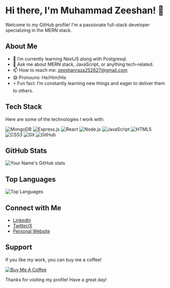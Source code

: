 # Hi there, I'm Muhammad Zeeshan! 👋

Welcome to my GitHub profile! I'm a passionate full-stack developer specializing in the MERN stack.

## About Me

- 🌱 I’m currently learning NextJS along with Postgresql.
- 💬 Ask me about MERN stack, JavaScript, or anything tech-related.
- 📫 How to reach me: [zeeshanraza252627@gmail.com](mailto:zeeshanraza252627@gmail.com)
- 😄 Pronouns: He/Him/His
- ⚡ Fun fact: I’m constantly learning new things and eager to deliver them to others.

## Tech Stack

Here are some of the technologies I work with:

![MongoDB](https://img.shields.io/badge/-MongoDB-4DB33D?style=flat-square&logo=mongodb&logoColor=white)
![Express.js](https://img.shields.io/badge/-Express.js-000000?style=flat-square&logo=express&logoColor=white)
![React](https://img.shields.io/badge/-React-61DAFB?style=flat-square&logo=react&logoColor=white)
![Node.js](https://img.shields.io/badge/-Node.js-339933?style=flat-square&logo=node.js&logoColor=white)
![JavaScript](https://img.shields.io/badge/-JavaScript-F7DF1E?style=flat-square&logo=javascript&logoColor=black)
![HTML5](https://img.shields.io/badge/-HTML5-E34F26?style=flat-square&logo=html5&logoColor=white)
![CSS3](https://img.shields.io/badge/-CSS3-1572B6?style=flat-square&logo=css3&logoColor=white)
![Git](https://img.shields.io/badge/-Git-F05032?style=flat-square&logo=git&logoColor=white)
![GitHub](https://img.shields.io/badge/-GitHub-181717?style=flat-square&logo=github&logoColor=white)

## GitHub Stats

![Your Name's GitHub stats](https://github-readme-stats.vercel.app/api?username=ZeeshanRaza25&show_icons=true&theme=radical)

## Top Languages

![Top Languages](https://github-readme-stats.vercel.app/api/top-langs/?username=ZeeshanRaza25&layout=compact&theme=radical)

## Connect with Me

- [LinkedIn](https://www.linkedin.com/in/zeeshan-raza)
- [Twitter/X](https://twitter.com/ZEESHAN64641810)
- [Personal Website](https://your-website.com)

## Support

If you like my work, you can buy me a coffee!

[![Buy Me A Coffee](https://www.buymeacoffee.com/assets/img/custom_images/orange_img.png)](https://buymeacoffee.com/zeeshanrazr)

Thanks for visiting my profile! Have a great day!
